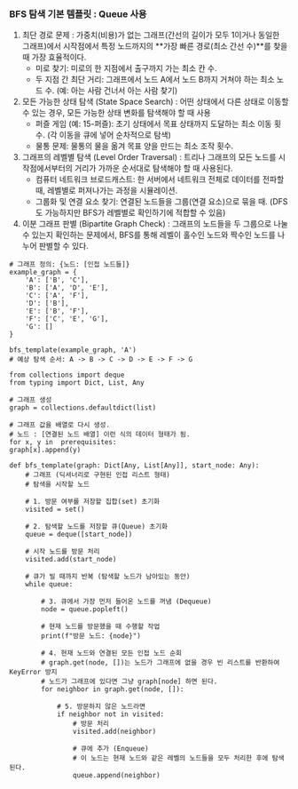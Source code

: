 ### BFS 탐색 기본 템플릿 : Queue 사용
1. 최단 경로 문제 : 가중치(비용)가 없는 그래프(간선의 길이가 모두 1이거나 동일한 그래프)에서 시작점에서 특정 노드까지의 **가장 빠른 경로(최소 간선 수)**를 찾을 때 가장 효율적이다.
    - 미로 찾기: 미로의 한 지점에서 출구까지 가는 최소 칸 수.
    - 두 지점 간 최단 거리: 그래프에서 노드 A에서 노드 B까지 거쳐야 하는 최소 노드 수. (예: 아는 사람 건너서 아는 사람 찾기)
2. 모든 가능한 상태 탐색 (State Space Search) : 어떤 상태에서 다른 상태로 이동할 수 있는 경우, 모든 가능한 상태 변화를 탐색해야 할 때 사용
    - 퍼즐 게임 (예: 15-퍼즐): 초기 상태에서 목표 상태까지 도달하는 최소 이동 횟수. (각 이동을 큐에 넣어 순차적으로 탐색)
    - 물통 문제: 물통의 물을 옮겨 목표 양을 만드는 최소 조작 횟수.
3. 그래프의 레벨별 탐색 (Level Order Traversal) : 트리나 그래프의 모든 노드를 시작점에서부터의 거리가 가까운 순서대로 탐색해야 할 때 사용된다.
    - 컴퓨터 네트워크 브로드캐스트: 한 서버에서 네트워크 전체로 데이터를 전파할 때, 레벨별로 퍼져나가는 과정을 시뮬레이션.
    - 그룹화 및 연결 요소 찾기: 연결된 노드들을 그룹(연결 요소)으로 묶을 때. (DFS도 가능하지만 BFS가 레벨별로 확인하기에 적합할 수 있음)
4. 이분 그래프 판별 (Bipartite Graph Check) : 그래프의 노드들을 두 그룹으로 나눌 수 있는지 확인하는 문제에서, BFS를 통해 레벨이 홀수인 노드와 짝수인 노드를 나누어 판별할 수 있다.

```
# 그래프 정의: {노드: [인접 노드들]}
example_graph = {
    'A': ['B', 'C'],
    'B': ['A', 'D', 'E'],
    'C': ['A', 'F'],
    'D': ['B'],
    'E': ['B', 'F'],
    'F': ['C', 'E', 'G'],
    'G': []
}

bfs_template(example_graph, 'A')
# 예상 탐색 순서: A -> B -> C -> D -> E -> F -> G
```

```
from collections import deque
from typing import Dict, List, Any

# 그래프 생성
graph = collections.defaultdict(list)

# 그래프 값을 배열로 다시 생성.
# 노드 : [연결된 노드 배열] 이런 식의 데이터 형태가 됨.
for x, y in  prerequisites:
graph[x].append(y)

def bfs_template(graph: Dict[Any, List[Any]], start_node: Any):
    # 그래프 (딕셔너리로 구현된 인접 리스트 형태)
    # 탐색을 시작할 노드
    
    # 1. 방문 여부를 저장할 집합(set) 초기화
    visited = set()
    
    # 2. 탐색할 노드를 저장할 큐(Queue) 초기화
    queue = deque([start_node])
    
    # 시작 노드를 방문 처리
    visited.add(start_node)
    
    # 큐가 빌 때까지 반복 (탐색할 노드가 남아있는 동안)
    while queue:
        
        # 3. 큐에서 가장 먼저 들어온 노드를 꺼냄 (Dequeue)
        node = queue.popleft()
        
        # 현재 노드를 방문했을 때 수행할 작업
        print(f"방문 노드: {node}")
        
        # 4. 현재 노드와 연결된 모든 인접 노드 순회
        # graph.get(node, [])는 노드가 그래프에 없을 경우 빈 리스트를 반환하여 KeyError 방지
        # 노드가 그래프에 있다면 그냥 graph[node] 하면 된다. 
        for neighbor in graph.get(node, []):
            
            # 5. 방문하지 않은 노드라면
            if neighbor not in visited:
                # 방문 처리
                visited.add(neighbor)
                
                # 큐에 추가 (Enqueue)
                # 이 노드는 현재 노드와 같은 레벨의 노드들을 모두 처리한 후에 탐색된다.
                queue.append(neighbor)

```
